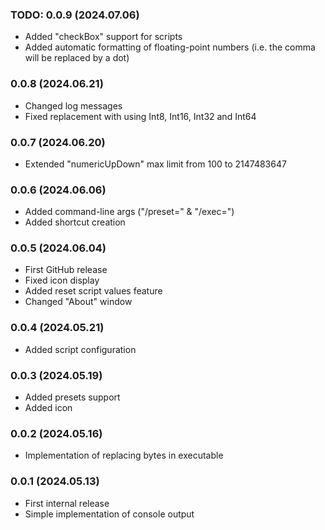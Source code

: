 ### TODO: 0.0.9 (2024.07.06)
- Added "checkBox" support for scripts
- Added automatic formatting of floating-point numbers (i.e. the comma will be replaced by a dot)

### 0.0.8 (2024.06.21)
- Changed log messages
- Fixed replacement with using Int8, Int16, Int32 and Int64

### 0.0.7 (2024.06.20)
- Extended "numericUpDown" max limit from 100 to 2147483647

### 0.0.6 (2024.06.06)
- Added command-line args ("/preset=" & "/exec=")
- Added shortcut creation

### 0.0.5 (2024.06.04)
- First GitHub release
- Fixed icon display
- Added reset script values feature
- Changed "About" window

### 0.0.4 (2024.05.21)
- Added script configuration

### 0.0.3 (2024.05.19)
- Added presets support
- Added icon

### 0.0.2 (2024.05.16)
- Implementation of replacing bytes in executable

### 0.0.1 (2024.05.13)
- First internal release
- Simple implementation of console output
